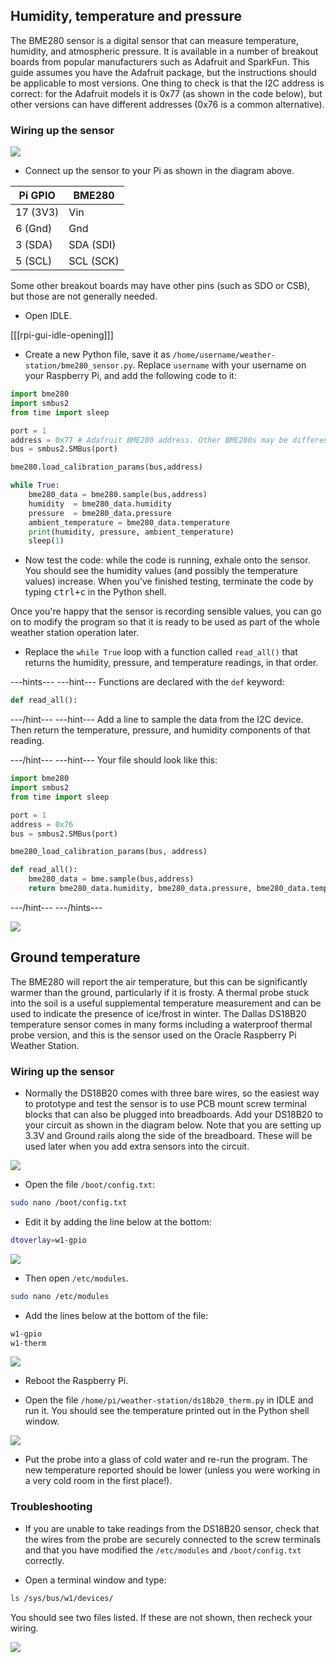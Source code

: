## Humidity, temperature and pressure

The BME280 sensor is a digital sensor that can measure temperature, humidity, and atmospheric pressure. It is available in a number of breakout boards from popular manufacturers such as Adafruit and SparkFun. This guide assumes you have the Adafruit package, but the instructions should be applicable to most versions. One thing to check is that the I2C address is correct: for the Adafruit models it is 0x77 (as shown in the code below), but other versions can have different addresses (0x76 is a common alternative).

### Wiring up the sensor

![](images/bme280_bb.png)

- Connect up the sensor to your Pi as shown in the diagram above.

| Pi GPIO | BME280  |
|-------|----------|
| 17 (3V3) | Vin |
| 6 (Gnd) | Gnd|
| 3 (SDA) | SDA (SDI) |
| 5 (SCL) | SCL (SCK)|

Some other breakout boards may have other pins (such as SDO or CSB), but those are not generally needed.

- Open IDLE.

[[[rpi-gui-idle-opening]]]

- Create a new Python file, save it as `/home/username/weather-station/bme280_sensor.py`. Replace `username` with your username on your Raspberry Pi, and add the following code to it:

```python
import bme280
import smbus2
from time import sleep

port = 1
address = 0x77 # Adafruit BME280 address. Other BME280s may be different
bus = smbus2.SMBus(port)

bme280.load_calibration_params(bus,address)

while True:
    bme280_data = bme280.sample(bus,address)
    humidity  = bme280_data.humidity
    pressure  = bme280_data.pressure
    ambient_temperature = bme280_data.temperature
    print(humidity, pressure, ambient_temperature)
    sleep(1)
```

- Now test the code: while the code is running, exhale onto the sensor. You should see the humidity values (and possibly the temperature values) increase. When you've finished testing, terminate the code by typing <kbd>ctrl+c</kbd> in the Python shell.

Once you're happy that the sensor is recording sensible values, you can go on to modify the program so that it is ready to be used as part of the whole weather station operation later.

- Replace the `while True` loop with a function called `read_all()` that returns the humidity, pressure, and temperature readings, in that order.

---hints---
---hint---
Functions are declared with the `def` keyword:

```python
def read_all():
```

---/hint---
---hint---
Add a line to sample the data from the I2C device. Then return the temperature, pressure, and humidity components of that reading.

---/hint---
---hint---
Your file should look like this:
```python
import bme280
import smbus2
from time import sleep

port = 1
address = 0x76
bus = smbus2.SMBus(port)

bme280_load_calibration_params(bus, address)

def read_all():
    bme280_data = bme.sample(bus,address)
    return bme280_data.humidity, bme280_data.pressure, bme280_data.temperature

```
---/hint---
---/hints---

![](images/bme280_code_run.png)

## Ground temperature

The BME280 will report the air temperature, but this can be significantly warmer than the ground, particularly if it is frosty. A thermal probe stuck into the soil is a useful supplemental temperature measurement and can be used to indicate the presence of ice/frost in winter. The Dallas DS18B20 temperature sensor comes in many forms including a waterproof thermal probe version, and this is the sensor used on the Oracle Raspberry Pi Weather Station.

### Wiring up the sensor

- Normally the DS18B20 comes with three bare wires, so the easiest way to prototype and test the sensor is to use PCB mount screw terminal blocks that can also be plugged into breadboards. Add your DS18B20 to your circuit as shown in the diagram below. Note that you are setting up 3.3V and Ground rails along the side of the breadboard. These will be used later when you add extra sensors into the circuit.

![](images/ground_temp_bb.png)

- Open the file `/boot/config.txt`:

```bash
sudo nano /boot/config.txt
```
 - Edit it by adding the line below at the bottom:

 ```bash
 dtoverlay=w1-gpio
 ```
![](images/ds18b20_config.png)

- Then open `/etc/modules`.

```bash
sudo nano /etc/modules
```

- Add the lines below at the bottom of the file:

```bash
w1-gpio
w1-therm
```
![](images/ds18b20_modules.png)

- Reboot the Raspberry Pi.

- Open the file `/home/pi/weather-station/ds18b20_therm.py` in IDLE and run it. You should see the temperature printed out in the Python shell window.  

![](images/ds18b20_run.png)

- Put the probe into a glass of cold water and re-run the program. The new temperature reported should be lower (unless you were working in a very cold room in the first place!).

### Troubleshooting

- If you are unable to take readings from the DS18B20 sensor, check that the wires from the probe are securely connected to the screw terminals and that you have modified the `/etc/modules` and `/boot/config.txt` correctly.

+ Open a terminal window and type:

```bash
ls /sys/bus/w1/devices/
```
You should see two files listed. If these are not shown, then recheck your wiring.

![](images/ds18b20_ls.png)
